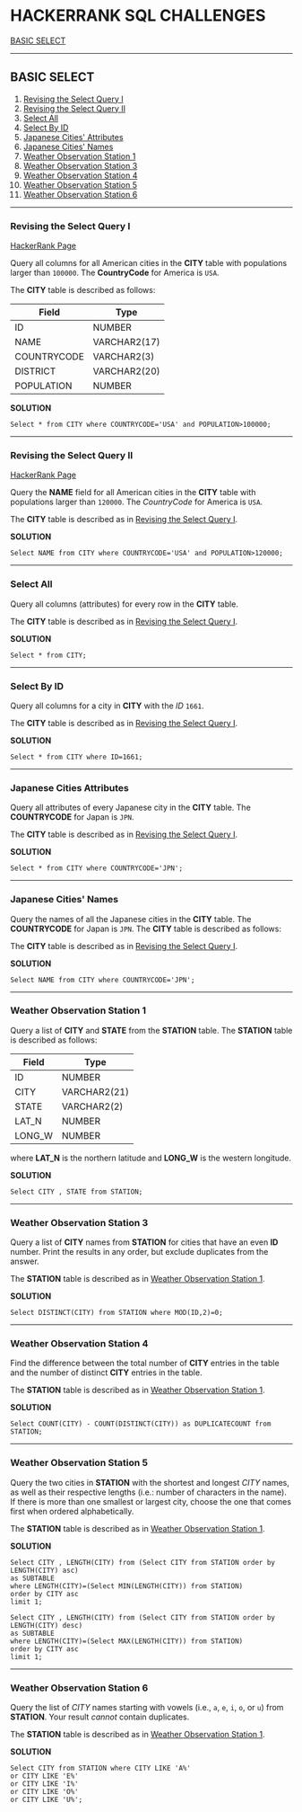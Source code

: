 # HACKERRANK SQL CHALLENGES

[BASIC SELECT](#BASIC-SELECT)

<hr>

## BASIC SELECT

1. [Revising the Select Query I](#Revising-the-Select-Query-I)
1. [Revising the Select Query II](#Revising-the-Select-Query-II)
1. [Select All](#Select-All)
1. [Select By ID](#Select-By-ID)
1. [Japanese Cities' Attributes](#Japanese-Cities-Attributes)
1. [Japanese Cities' Names](#Japanese-Cities-Names)
1. [Weather Observation Station 1](#Weather-Observation-Station-1)
1. [Weather Observation Station 3](#Weather-Observation-Station-3)
1. [Weather Observation Station 4](#Weather-Observation-Station-4)
1. [Weather Observation Station 5](#Weather-Observation-Station-5)
1. [Weather Observation Station 6](#Weather-Observation-Station-6)

<hr>

### Revising the Select Query I

[HackerRank Page](https://www.hackerrank.com/challenges/revising-the-select-query/)

Query all columns for all American cities in the **CITY** table with populations larger than `100000`. The **CountryCode** for America is `USA`.

The **CITY** table is described as follows:

| Field       | Type         |
| ----------- | ------------ |
| ID          | NUMBER       |
| NAME        | VARCHAR2(17) |
| COUNTRYCODE | VARCHAR2(3)  |
| DISTRICT    | VARCHAR2(20) |
| POPULATION  | NUMBER       |

**SOLUTION**

~~~~
Select * from CITY where COUNTRYCODE='USA' and POPULATION>100000;
~~~~

<hr>

### Revising the Select Query II

[HackerRank Page](https://www.hackerrank.com/challenges/revising-the-select-query-2/)

Query the **NAME** field for all American cities in the **CITY** table with populations larger than `120000`. The *CountryCode* for America is `USA`.

The **CITY** table is described as in [Revising the Select Query I](###Revising-the-Select-Query-I).

**SOLUTION**

~~~~
Select NAME from CITY where COUNTRYCODE='USA' and POPULATION>120000;
~~~~

<hr>

### Select All

Query all columns (attributes) for every row in the **CITY** table.

The **CITY** table is described as in [Revising the Select Query I](###Revising-the-Select-Query-I).

**SOLUTION**

~~~~
Select * from CITY;
~~~~

<hr>

### Select By ID

Query all columns for a city in **CITY** with the *ID* `1661`.

The **CITY** table is described as in [Revising the Select Query I](###Revising-the-Select-Query-I).

**SOLUTION**

~~~~
Select * from CITY where ID=1661;
~~~~

<hr>

### Japanese Cities Attributes

Query all attributes of every Japanese city in the **CITY** table. The **COUNTRYCODE** for Japan is `JPN`.

The **CITY** table is described as in [Revising the Select Query I](###Revising-the-Select-Query-I).

**SOLUTION**

~~~~
Select * from CITY where COUNTRYCODE='JPN';
~~~~

<hr>

### Japanese Cities' Names

Query the names of all the Japanese cities in the **CITY** table. The **COUNTRYCODE** for Japan is `JPN`.
The **CITY** table is described as follows:

The **CITY** table is described as in [Revising the Select Query I](###Revising-the-Select-Query-I).

**SOLUTION**

~~~~
Select NAME from CITY where COUNTRYCODE='JPN';
~~~~

<hr>

### Weather Observation Station 1

Query a list of **CITY** and **STATE** from the **STATION** table.
The **STATION** table is described as follows:

| Field  | Type         |
| ------ | ------------ |
| ID     | NUMBER       |
| CITY   | VARCHAR2(21) |
| STATE  | VARCHAR2(2)  |
| LAT_N  | NUMBER       |
| LONG_W | NUMBER       |

where **LAT_N** is the northern latitude and **LONG_W** is the western longitude.

**SOLUTION**

~~~~
Select CITY , STATE from STATION;
~~~~

<hr>

### Weather Observation Station 3

Query a list of **CITY** names from **STATION** for cities that have an even **ID** number. Print the results in any order, but exclude duplicates from the answer.

The **STATION** table is described as in [Weather Observation Station 1](###Weather-Observation-Station-1).

**SOLUTION**

~~~~
Select DISTINCT(CITY) from STATION where MOD(ID,2)=0;
~~~~

<hr>

### Weather Observation Station 4 

Find the difference between the total number of **CITY** entries in the table and the number of distinct **CITY** entries in the table.

The **STATION** table is described as in [Weather Observation Station 1](###Weather-Observation-Station-1).

**SOLUTION**

~~~~
Select COUNT(CITY) - COUNT(DISTINCT(CITY)) as DUPLICATECOUNT from STATION;
~~~~

<hr>

### Weather Observation Station 5

Query the two cities in **STATION** with the shortest and longest *CITY* names, as well as their respective lengths (i.e.: number of characters in the name). If there is more than one smallest or largest city, choose the one that comes first when ordered alphabetically.

The **STATION** table is described as in [Weather Observation Station 1](###Weather-Observation-Station-1).

**SOLUTION**

~~~~
Select CITY , LENGTH(CITY) from (Select CITY from STATION order by LENGTH(CITY) asc) 
as SUBTABLE 
where LENGTH(CITY)=(Select MIN(LENGTH(CITY)) from STATION) 
order by CITY asc 
limit 1;

Select CITY , LENGTH(CITY) from (Select CITY from STATION order by LENGTH(CITY) desc) 
as SUBTABLE 
where LENGTH(CITY)=(Select MAX(LENGTH(CITY)) from STATION) 
order by CITY asc 
limit 1;
~~~~

<hr>

### Weather Observation Station 6

Query the list of *CITY* names starting with vowels (i.e., `a`, `e`, `i`, `o`, or `u`) from **STATION**. Your result *cannot* contain duplicates.

The **STATION** table is described as in [Weather Observation Station 1](###Weather-Observation-Station-1).

**SOLUTION**

~~~~
Select CITY from STATION where CITY LIKE 'A%' 
or CITY LIKE 'E%' 
or CITY LIKE 'I%' 
or CITY LIKE 'O%' 
or CITY LIKE 'U%';
~~~~

